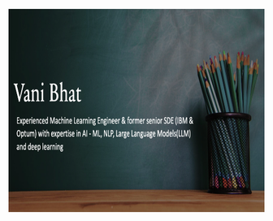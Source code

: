 
<p align= "center">
<img width="1200" height="400" src="Screenshot 2023-08-28 at 5.13.07 PM.png" alt="my banner">
</p>


